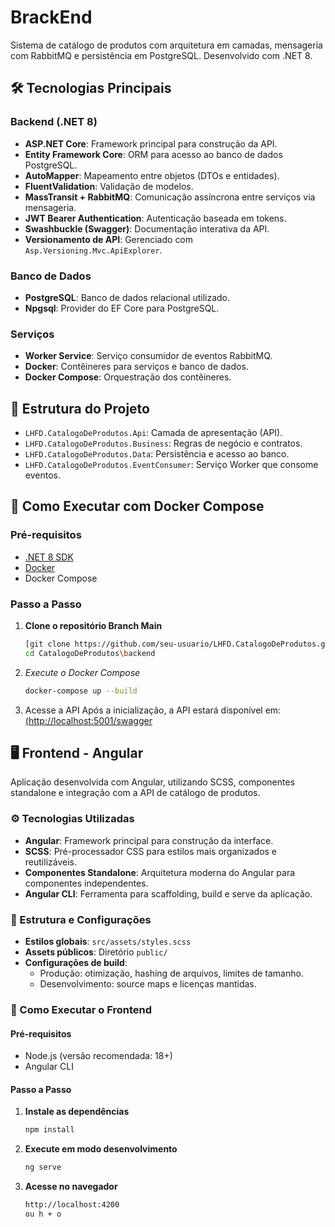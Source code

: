 # BrackEnd

Sistema de catálogo de produtos com arquitetura em camadas, mensageria com RabbitMQ e persistência em PostgreSQL. Desenvolvido com .NET 8.

## 🛠️ Tecnologias Principais

### Backend (.NET 8)
- **ASP.NET Core**: Framework principal para construção da API.
- **Entity Framework Core**: ORM para acesso ao banco de dados PostgreSQL.
- **AutoMapper**: Mapeamento entre objetos (DTOs e entidades).
- **FluentValidation**: Validação de modelos.
- **MassTransit + RabbitMQ**: Comunicação assíncrona entre serviços via mensageria.
- **JWT Bearer Authentication**: Autenticação baseada em tokens.
- **Swashbuckle (Swagger)**: Documentação interativa da API.
- **Versionamento de API**: Gerenciado com `Asp.Versioning.Mvc.ApiExplorer`.

### Banco de Dados
- **PostgreSQL**: Banco de dados relacional utilizado.
- **Npgsql**: Provider do EF Core para PostgreSQL.

### Serviços
- **Worker Service**: Serviço consumidor de eventos RabbitMQ.
- **Docker**: Contêineres para serviços e banco de dados.
- **Docker Compose**: Orquestração dos contêineres.

## 📁 Estrutura do Projeto
- `LHFD.CatalogoDeProdutos.Api`: Camada de apresentação (API).
- `LHFD.CatalogoDeProdutos.Business`: Regras de negócio e contratos.
- `LHFD.CatalogoDeProdutos.Data`: Persistência e acesso ao banco.
- `LHFD.CatalogoDeProdutos.EventConsumer`: Serviço Worker que consome eventos.

## 🚀 Como Executar com Docker Compose

### Pré-requisitos

- [.NET 8 SDK](https://dotnet.microsoft.com/en-us/download)
- [Docker](https://www.docker.com/)
- Docker Compose

### Passo a Passo

1. **Clone o repositório Branch Main**
   ```bash
   [git clone https://github.com/seu-usuario/LHFD.CatalogoDeProdutos.git](https://github.com/lucashfdeus/CatalogoDeProdutos.git)
   cd CatalogoDeProdutos\backend
2. *Execute o Docker Compose*
   ```bash
   docker-compose up --build
3. Acesse a API Após a inicialização, a API estará disponível em:
   [(http://localhost:5001/swagger](https://localhost:5001/swagger/index.html)

## 🖥️ Frontend - Angular

Aplicação desenvolvida com Angular, utilizando SCSS, componentes standalone e integração com a API de catálogo de produtos.

### ⚙️ Tecnologias Utilizadas

- **Angular**: Framework principal para construção da interface.
- **SCSS**: Pré-processador CSS para estilos mais organizados e reutilizáveis.
- **Componentes Standalone**: Arquitetura moderna do Angular para componentes independentes.
- **Angular CLI**: Ferramenta para scaffolding, build e serve da aplicação.

### 📁 Estrutura e Configurações

- **Estilos globais**: `src/assets/styles.scss`
- **Assets públicos**: Diretório `public/`
- **Configurações de build**:
  - Produção: otimização, hashing de arquivos, limites de tamanho.
  - Desenvolvimento: source maps e licenças mantidas.

### 🚀 Como Executar o Frontend

#### Pré-requisitos

- Node.js (versão recomendada: 18+)
- Angular CLI

#### Passo a Passo

1. **Instale as dependências**
   ```bash
   npm install
   ```
2. **Execute em modo desenvolvimento**
   ```bash
   ng serve
3. **Acesse no navegador**
   ```bash
   http://localhost:4200
   ou h + o


  
